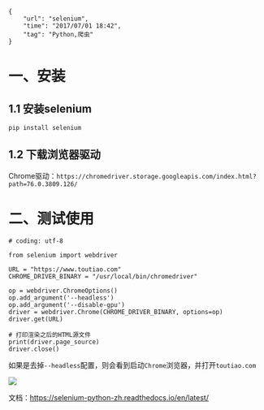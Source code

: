 ```
{
    "url": "selenium",
    "time": "2017/07/01 18:42",
    "tag": "Python,爬虫"
}
```

# 一、安装

## 1.1 安装selenium
```
pip install selenium
```

## 1.2 下载浏览器驱动

Chrome驱动：`https://chromedriver.storage.googleapis.com/index.html?path=76.0.3809.126/`


# 二、测试使用

```
# coding: utf-8

from selenium import webdriver

URL = "https://www.toutiao.com"
CHROME_DRIVER_BINARY = "/usr/local/bin/chromedriver"

op = webdriver.ChromeOptions()
op.add_argument('--headless')
op.add_argument('--disable-gpu')
driver = webdriver.Chrome(CHROME_DRIVER_BINARY, options=op)
driver.get(URL)

# 打印渲染之后的HTML源文件
print(driver.page_source)
driver.close()
```

如果是去掉`--headless`配置，则会看到启动`Chrome`浏览器，并打开`toutiao.com`

![](/stataic/uploads/selenium-chrome-screenshot.png)

文档：https://selenium-python-zh.readthedocs.io/en/latest/